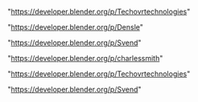 "https://developer.blender.org/p/Techovrtechnologies"

"https://developer.blender.org/p/Densle"

"https://developer.blender.org/p/Svend"

 
"https://developer.blender.org/p/charlessmith"


"https://developer.blender.org/p/Techovrtechnologies"


"https://developer.blender.org/p/Svend"


 
